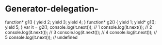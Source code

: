 # Generator-delegation-

function* g1() {
 yield 2;
 yield 3;
 yield 4;
}
function* g2() {
 yield 1;
 yield* g1();
 yield 5;
}
var it = g2();
console.log(it.next()); // 1
console.log(it.next()); // 2
console.log(it.next()); // 3
console.log(it.next()); // 4
console.log(it.next()); // 5
console.log(it.next()); // undefined

